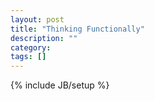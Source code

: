 ```yaml
---
layout: post
title: "Thinking Functionally"
description: ""
category:
tags: []
---
```

{% include JB/setup %}

